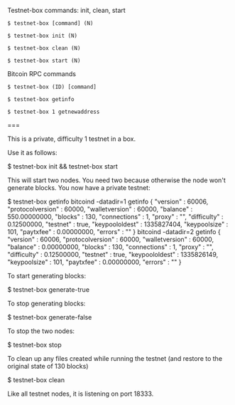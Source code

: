 Testnet-box commands: init, clean, start

    $ testnet-box [command] (N)

    $ testnet-box init (N)

    $ testnet-box clean (N)

    $ testnet-box start (N)


Bitcoin RPC commands

    $ testnet-box (ID) [command]
    
    $ testnet-box getinfo

    $ testnet-box 1 getnewaddress



===

This is a private, difficulty 1 testnet in a box.

Use it as follows:

  $ testnet-box init && testnet-box start

This will start two nodes. You need two because otherwise the node won't
generate blocks. You now have a private testnet:

  $ testnet-box getinfo
  bitcoind -datadir=1  getinfo
  {
    "version" : 60006,
    "protocolversion" : 60000,
    "walletversion" : 60000,
    "balance" : 550.00000000,
    "blocks" : 130,
    "connections" : 1,
    "proxy" : "",
    "difficulty" : 0.12500000,
    "testnet" : true,
    "keypoololdest" : 1335827404,
    "keypoolsize" : 101,
    "paytxfee" : 0.00000000,
    "errors" : ""
  }
  bitcoind -datadir=2  getinfo
  {
    "version" : 60006,
    "protocolversion" : 60000,
    "walletversion" : 60000,
    "balance" : 0.00000000,
    "blocks" : 130,
    "connections" : 1,
    "proxy" : "",
    "difficulty" : 0.12500000,
    "testnet" : true,
    "keypoololdest" : 1335826149,
    "keypoolsize" : 101,
    "paytxfee" : 0.00000000,
    "errors" : ""
  }

To start generating blocks:

  $ testnet-box generate-true
  
To stop generating blocks:

  $ testnet-box generate-false
  
To stop the two nodes:
  
  $ testnet-box stop
  
To clean up any files created while running the testnet 
(and restore to the original state of 130 blocks)

  $ testnet-box clean

Like all testnet nodes, it is listening on port 18333.
